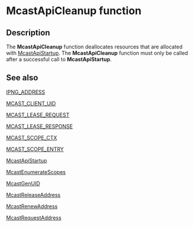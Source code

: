 # McastApiCleanup function

## Description

The
**McastApiCleanup** function deallocates resources that are allocated with
[McastApiStartup](https://learn.microsoft.com/previous-versions/windows/desktop/api/madcapcl/nf-madcapcl-mcastapistartup). The
**McastApiCleanup** function must only be called after a successful call to
**McastApiStartup**.

## See also

[IPNG_ADDRESS](https://learn.microsoft.com/windows/desktop/api/madcapcl/ns-madcapcl-ipng_address)

[MCAST_CLIENT_UID](https://learn.microsoft.com/windows/desktop/api/madcapcl/ns-madcapcl-mcast_client_uid)

[MCAST_LEASE_REQUEST](https://learn.microsoft.com/windows/desktop/api/madcapcl/ns-madcapcl-mcast_lease_request)

[MCAST_LEASE_RESPONSE](https://learn.microsoft.com/windows/desktop/api/madcapcl/ns-madcapcl-mcast_lease_response)

[MCAST_SCOPE_CTX](https://learn.microsoft.com/windows/desktop/api/madcapcl/ns-madcapcl-mcast_scope_ctx)

[MCAST_SCOPE_ENTRY](https://learn.microsoft.com/windows/desktop/api/madcapcl/ns-madcapcl-mcast_scope_entry)

[McastApiStartup](https://learn.microsoft.com/previous-versions/windows/desktop/api/madcapcl/nf-madcapcl-mcastapistartup)

[McastEnumerateScopes](https://learn.microsoft.com/previous-versions/windows/desktop/api/madcapcl/nf-madcapcl-mcastenumeratescopes)

[McastGenUID](https://learn.microsoft.com/previous-versions/windows/desktop/api/madcapcl/nf-madcapcl-mcastgenuid)

[McastReleaseAddress](https://learn.microsoft.com/previous-versions/windows/desktop/api/madcapcl/nf-madcapcl-mcastreleaseaddress)

[McastRenewAddress](https://learn.microsoft.com/previous-versions/windows/desktop/api/madcapcl/nf-madcapcl-mcastrenewaddress)

[McastRequestAddress](https://learn.microsoft.com/previous-versions/windows/desktop/api/madcapcl/nf-madcapcl-mcastrequestaddress)